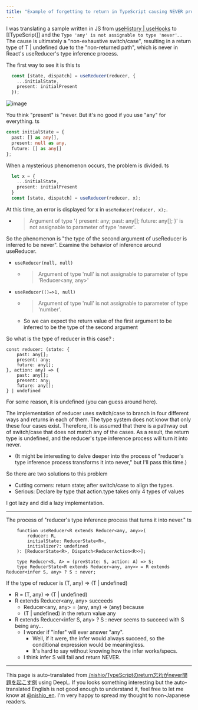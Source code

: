 ```yaml
---
title: "Example of forgetting to return in TypeScript causing NEVER problem"
---
```


I was translating a sample written in JS from [useHistory | useHooks](https://usehooks.com/useHistory/) to [[TypeScript]] and the `Type 'any' is not assignable to type 'never'`. .
The cause is ultimately a "non-exhaustive switch/case", resulting in a return type of T | undefined due to the "non-returned path", which is never in React's useReducer's type inference process.

The first way to see it is this
ts

```typescript
  const [state, dispatch] = useReducer(reducer, {
    ...initialState,
    present: initialPresent
  });
```

![image](https://gyazo.com/130dbfe2c6bdd3d09caa7c73e2ad78b6/thumb/1000)

You think "present" is "never. But it's no good if you use "any" for everything.
ts

```typescript
const initialState = {
  past: [] as any[],
  present: null as any,
  future: [] as any[]
}; 
```


When a mysterious phenomenon occurs, the problem is divided.
ts

```typescript
  let x = {
    ...initialState,
    present: initialPresent
  }
  const [state, dispatch] = useReducer(reducer, x);
```

At this time, an error is displayed for x in `useReducer(reducer, x);`.
- > Argument of type '{ present: any; past: any[]; future: any[]; }' is not assignable to parameter of type 'never'.

So the phenomenon is "the type of the second argument of useReducer is inferred to be never".
Examine the behavior of inference around useReducer.
- `useReducer(null, null)`
    - > Argument of type 'null' is not assignable to parameter of type 'Reducer<any, any>'
- `useReducer(()=>1, null)`
    - > Argument of type 'null' is not assignable to parameter of type 'number'.
    - So we can expect the return value of the first argument to be inferred to be the type of the second argument

So what is the type of reducer in this case?
:

```
const reducer: (state: {
    past: any[];
    present: any;
    future: any[];
}, action: any) => {
    past: any[];
    present: any;
    future: any[];
} | undefined
```

For some reason, it is undefined (you can guess around here).

The implementation of reducer uses switch/case to branch in four different ways and returns in each of them.
The type system does not know that only these four cases exist. Therefore, it is assumed that there is a pathway out of switch/case that does not match any of the cases. As a result, the return type is undefined, and the reducer's type inference process will turn it into never.
- (It might be interesting to delve deeper into the process of "reducer's type inference process transforms it into never," but I'll pass this time.)

So there are two solutions to this problem
- Cutting corners: return state; after switch/case to align the types.
- Serious: Declare by type that action.type takes only 4 types of values

I got lazy and did a lazy implementation.

---
The process of "reducer's type inference process that turns it into never."
 ts

```
    function useReducer<R extends Reducer<any, any>>(
        reducer: R,
        initialState: ReducerState<R>,
        initializer?: undefined
    ): [ReducerState<R>, Dispatch<ReducerAction<R>>];
    
    type Reducer<S, A> = (prevState: S, action: A) => S;
    type ReducerState<R extends Reducer<any, any>> = R extends Reducer<infer S, any> ? S : never;
```

If the type of reducer is (T, any) => (T | undefined)
- R = (T, any) => (T | undefined)
- R extends Reducer<any, any> succeeds
    - Reducer<any, any> = (any, any) => (any) because
    - (T | undefined) in the return value any
- R extends Reducer<infer S, any> ? S : never seems to succeed with S being any...
    - I wonder if "infer" will ever answer "any".
        - Well, if it were, the infer would always succeed, so the conditional expression would be meaningless.
        - It's hard to say without knowing how the infer works/specs.
    - I think infer S will fail and return NEVER.

---
This page is auto-translated from [/nishio/TypeScriptのreturn忘れがnever問題を起こす例](https://scrapbox.io/nishio/TypeScriptのreturn忘れがnever問題を起こす例) using DeepL. If you looks something interesting but the auto-translated English is not good enough to understand it, feel free to let me know at [@nishio_en](https://twitter.com/nishio_en). I'm very happy to spread my thought to non-Japanese readers.